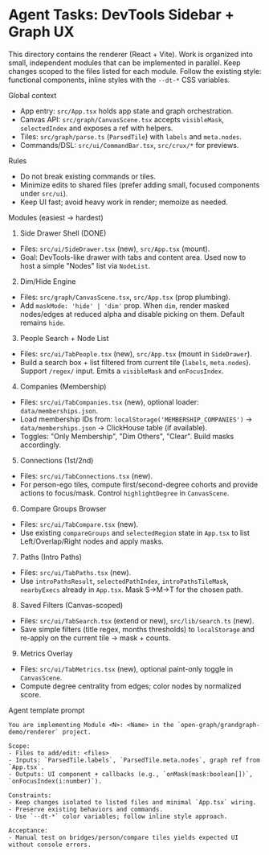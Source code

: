 # Agent Tasks: DevTools Sidebar + Graph UX

This directory contains the renderer (React + Vite). Work is organized into small, independent modules that can be implemented in parallel. Keep changes scoped to the files listed for each module. Follow the existing style: functional components, inline styles with the `--dt-*` CSS variables.

Global context
- App entry: `src/App.tsx` holds app state and graph orchestration.
- Canvas API: `src/graph/CanvasScene.tsx` accepts `visibleMask`, `selectedIndex` and exposes a ref with helpers.
- Tiles: `src/graph/parse.ts` (`ParsedTile`) with `labels` and `meta.nodes`.
- Commands/DSL: `src/ui/CommandBar.tsx`, `src/crux/*` for previews.

Rules
- Do not break existing commands or tiles.
- Minimize edits to shared files (prefer adding small, focused components under `src/ui`).
- Keep UI fast; avoid heavy work in render; memoize as needed.

Modules (easiest → hardest)

1) Side Drawer Shell (DONE)
- Files: `src/ui/SideDrawer.tsx` (new), `src/App.tsx` (mount).
- Goal: DevTools-like drawer with tabs and content area. Used now to host a simple "Nodes" list via `NodeList`.

2) Dim/Hide Engine
- Files: `src/graph/CanvasScene.tsx`, `src/App.tsx` (prop plumbing).
- Add `maskMode: 'hide' | 'dim'` prop. When `dim`, render masked nodes/edges at reduced alpha and disable picking on them. Default remains `hide`.

3) People Search + Node List
- Files: `src/ui/TabPeople.tsx` (new), `src/App.tsx` (mount in `SideDrawer`).
- Build a search box + list filtered from current tile (`labels`, `meta.nodes`). Support `/regex/` input. Emits a `visibleMask` and `onFocusIndex`.

4) Companies (Membership)
- Files: `src/ui/TabCompanies.tsx` (new), optional loader: `data/memberships.json`.
- Load membership IDs from: `localStorage('MEMBERSHIP_COMPANIES')` → `data/memberships.json` → ClickHouse table (if available).
- Toggles: "Only Membership", "Dim Others", "Clear". Build masks accordingly.

5) Connections (1st/2nd)
- Files: `src/ui/TabConnections.tsx` (new).
- For person-ego tiles, compute first/second-degree cohorts and provide actions to focus/mask. Control `highlightDegree` in `CanvasScene`.

6) Compare Groups Browser
- Files: `src/ui/TabCompare.tsx` (new).
- Use existing `compareGroups` and `selectedRegion` state in `App.tsx` to list Left/Overlap/Right nodes and apply masks.

7) Paths (Intro Paths)
- Files: `src/ui/TabPaths.tsx` (new).
- Use `introPathsResult`, `selectedPathIndex`, `introPathsTileMask`, `nearbyExecs` already in `App.tsx`. Mask S→M→T for the chosen path.

8) Saved Filters (Canvas-scoped)
- Files: `src/ui/TabSearch.tsx` (extend or new), `src/lib/search.ts` (new).
- Save simple filters (title regex, months thresholds) to `localStorage` and re-apply on the current tile → mask + counts.

9) Metrics Overlay
- Files: `src/ui/TabMetrics.tsx` (new), optional paint-only toggle in `CanvasScene`.
- Compute degree centrality from edges; color nodes by normalized score.

Agent template prompt
```
You are implementing Module <N>: <Name> in the `open-graph/grandgraph-demo/renderer` project.

Scope:
- Files to add/edit: <files>
- Inputs: `ParsedTile.labels`, `ParsedTile.meta.nodes`, graph ref from `App.tsx`.
- Outputs: UI component + callbacks (e.g., `onMask(mask:boolean[])`, `onFocusIndex(i:number)`).

Constraints:
- Keep changes isolated to listed files and minimal `App.tsx` wiring.
- Preserve existing behaviors and commands.
- Use `--dt-*` color variables; follow inline style approach.

Acceptance:
- Manual test on bridges/person/compare tiles yields expected UI without console errors.
```

